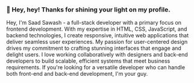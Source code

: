 ### 🌟 Hey, hey! Thanks for shining your light on my profile.
Hey, I'm Saad Sawash - a full-stack developer with a primary focus on frontend development. With my expertise in HTML, CSS, JavaScript, and backend technologies, I create responsive, intuitive web applications that deliver seamless user experiences. My passion for user-centered design drives my commitment to crafting stunning interfaces that engage and delight users. I love working collaboratively with designers and back-end developers to build scalable, efficient systems that meet business requirements. If you're looking for a versatile developer who can handle both front-end and back-end development, I'm your guy.

<!--
**saadsawash/saadsawash** is a ✨ _special_ ✨ repository because its `README.md` (this file) appears on your GitHub profile.

Here are some ideas to get you started:

- 🔭 I’m currently working on ...
- 🌱 I’m currently learning ...
- 👯 I’m looking to collaborate on ...
- 🤔 I’m looking for help with ...
- 💬 Ask me about ...
- 📫 How to reach me: ...
- 😄 Pronouns: ...
- ⚡ Fun fact: ...
-->
